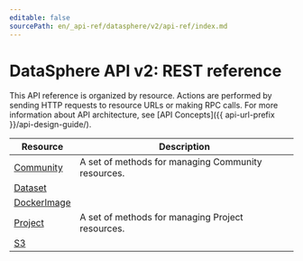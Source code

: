 ```yaml
---
editable: false
sourcePath: en/_api-ref/datasphere/v2/api-ref/index.md
---
```


# DataSphere API v2: REST reference
This API reference is organized by resource. Actions are performed by sending HTTP requests to resource URLs or making RPC calls. For more information about API architecture, see [API Concepts]({{ api-url-prefix }}/api-design-guide/).

Resource | Description
--- | ---
[Community](Community/index.md) | A set of methods for managing Community resources.
[Dataset](Dataset/index.md) | 
[DockerImage](DockerImage/index.md) | 
[Project](Project/index.md) | A set of methods for managing Project resources.
[S3](S3/index.md) | 